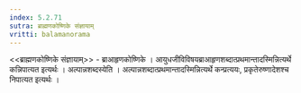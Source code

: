 ```yaml
---
index: 5.2.71
sutra: ब्राह्मणकोष्णिके संज्ञायाम्
vritti: balamanorama
---
```


<<ब्राह्मणकोष्णिके संज्ञायाम्>> - ब्राआहृणकोष्णिके । आयुधजीविविषयब्राआहृणशब्दात्प्रथमान्तादस्मिन्नित्यर्थे कन्निपात्यत इत्यर्थः । अल्पान्नशब्दस्येति । अल्पान्नशब्दात्प्रथमान्तादस्मिन्नित्यर्थे कन्प्रत्ययः, प्रकृतेरुष्णादेशश्च निपात्यत इत्यर्थः । 